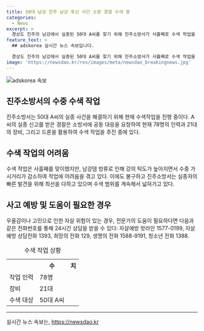 ```yaml
---
title: 50대 남성 진주 남강 투신 사건 소방 경찰 수색 중
categories:
  - News
excerpt: >
  경상도 진주의 남강에서 실종된 50대 A씨를 찾기 위해 진주소방서가 사흘째로 수색 작업을 벌이고 있다. A씨의 아내가 신고한 바에 따르면, A씨는 남강에 투신한 것으로 추정된다. 소방·경찰·의용소방대가 78명의 인력과 21대의 장비, 드론을 동원해 지난 3일부터 수중·수상 수색을 진행 중이지만, 강의 탁도가 높아 가시거리가 짧아져 어려움을 겪고 있다. 실종자 수색에 최선을 다하고 있는 진주소방서는 수색 범위를 넓혀가고 있다고 전했다.
feature_text: >
  ## adskorea 실시간 뉴스 속보입니다.

  경상도 진주의 남강에서 실종된 50대 A씨를 찾기 위해 진주소방서가 사흘째로 수색 작업을 벌이고 있다. A씨의 아내가 신고한 바에 따르면, A씨는 남강에 투신한 것으로 추정된다. 소방·경찰·의용소방대가 78명의 인력과 21대의 장비, 드론을 동원해 지난 3일부터 수중·수상 수색을 진행 중이지만, 강의 탁도가 높아 가시거리가 짧아져 어려움을 겪고 있다. 실종자 수색에 최선을 다하고 있는 진주소방서는 수색 범위를 넓혀가고 있다고 전했다.
image: 'https://newsdao.kr/res/images/meta/newsdao_breakingnews.jpg'
---
```


<p><img src="https://newsdao.kr/res/images/meta/newsdao_breakingnews.jpg" alt="adskorea 속보" /></p>

<h2 data-ke-size="size26">진주소방서의 수중 수색 작업</h2>

<p data-ke-size="size16">진주소방서는 50대 A씨의 실종 사건을 해결하기 위해 현재 수색작업을 진행 중이다. A씨의 실종 신고를 받은 경찰은 소방서에 공동 대응을 요청하여 현재 78명의 인력과 21대의 장비, 그리고 드론을 활용하여 수색 작업을 추진 중에 있다.</p>

<h2 data-ke-size="size26">수색 작업의 어려움</h2>

<p data-ke-size="size16">수색 작업은 사흘째를 맞이했지만, 남강댐 방류로 인해 강의 탁도가 높아지면서 수중 가시거리가 감소하여 작업에 어려움을 겪고 있다. 이에도 불구하고 진주소방서는 실종자의 빠른 발견을 위해 최선을 다하고 있으며 수색 범위를 계속해서 넓혀가고 있다.</p>

<h2 data-ke-size="size26">사고 예방 및 도움이 필요한 경우</h2>

<p data-ke-size="size16">우울감이나 고민으로 인한 자살 위험이 있는 경우, 전문가의 도움이 필요하다면 다음과 같은 전화번호를 통해 24시간 상담을 받을 수 있다: 자살예방 핫라인 1577-0199, 자살예방 상담전화 1393, 희망의 전화 129, 생명의 전화 1588-9191, 청소년 전화 1388.</p>

<table>
    <caption>수색 작업 상황</caption>
    <tr>
        <th></th>
        <th>수</th>
        <th>치</th>
    </tr>
    <tr>
        <td>작업 인력</td>
        <td>78명</td>
        <td> </td>
    </tr>
    <tr>
        <td>장비</td>
        <td>21대</td>
        <td> </td>
    </tr>
    <tr>
        <td>수색 대상</td>
        <td>50대 A씨</td>
        <td> </td>
    </tr>
</table>

<hr>
실시간 뉴스 속보는, <a href="https://newsdao.kr" rel="dofollow">https://newsdao.kr</a>


